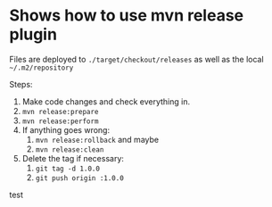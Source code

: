 # Shows how to use mvn release plugin

Files are deployed to `./target/checkout/releases` as well as the local `~/.m2/repository`

Steps:

1. Make code changes and check everything in.
1. `mvn release:prepare`
1. `mvn release:perform`
1. If anything goes wrong:
    1. `mvn release:rollback` and maybe
    1. `mvn release:clean`
1. Delete the tag if necessary:
    1. `git tag -d 1.0.0`
    1. `git push origin :1.0.0`

test
